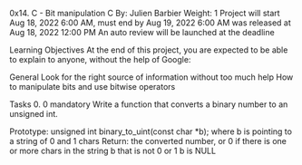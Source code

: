 0x14. C - Bit manipulation
C
 By: Julien Barbier
 Weight: 1
 Project will start Aug 18, 2022 6:00 AM, must end by Aug 19, 2022 6:00 AM
 was released at Aug 18, 2022 12:00 PM
 An auto review will be launched at the deadline

Learning Objectives
At the end of this project, you are expected to be able to explain to anyone, without the help of Google:

General
Look for the right source of information without too much help
How to manipulate bits and use bitwise operators

Tasks
0. 0
mandatory
Write a function that converts a binary number to an unsigned int.

Prototype: unsigned int binary_to_uint(const char *b);
where b is pointing to a string of 0 and 1 chars
Return: the converted number, or 0 if
there is one or more chars in the string b that is not 0 or 1
b is NULL
